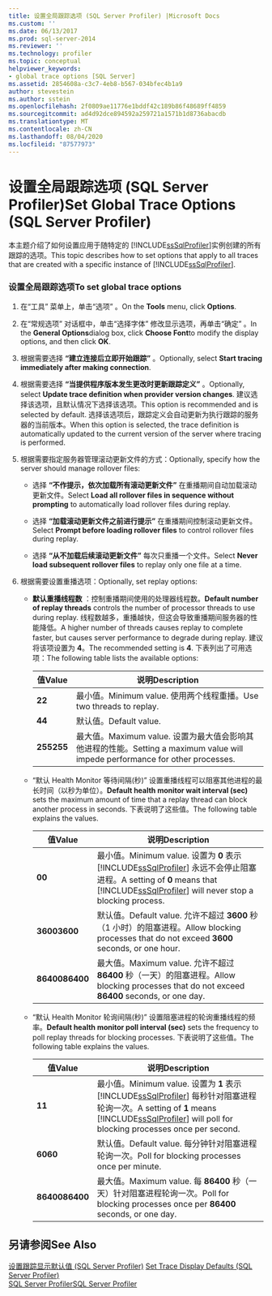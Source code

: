```yaml
---
title: 设置全局跟踪选项 (SQL Server Profiler) |Microsoft Docs
ms.custom: ''
ms.date: 06/13/2017
ms.prod: sql-server-2014
ms.reviewer: ''
ms.technology: profiler
ms.topic: conceptual
helpviewer_keywords:
- global trace options [SQL Server]
ms.assetid: 2854608a-c3c7-4eb8-b567-034bfec4b1a9
author: stevestein
ms.author: sstein
ms.openlocfilehash: 2f0809ae11776e1bddf42c189b86f48689ff4859
ms.sourcegitcommit: ad4d92dce894592a259721a1571b1d8736abacdb
ms.translationtype: MT
ms.contentlocale: zh-CN
ms.lasthandoff: 08/04/2020
ms.locfileid: "87577973"
---
```

# <a name="set-global-trace-options-sql-server-profiler"></a><span data-ttu-id="b2347-102">设置全局跟踪选项 (SQL Server Profiler)</span><span class="sxs-lookup"><span data-stu-id="b2347-102">Set Global Trace Options (SQL Server Profiler)</span></span>
  <span data-ttu-id="b2347-103">本主题介绍了如何设置应用于随特定的 [!INCLUDE[ssSqlProfiler](../../includes/sssqlprofiler-md.md)]实例创建的所有跟踪的选项。</span><span class="sxs-lookup"><span data-stu-id="b2347-103">This topic describes how to set options that apply to all traces that are created with a specific instance of [!INCLUDE[ssSqlProfiler](../../includes/sssqlprofiler-md.md)].</span></span>  
  
### <a name="to-set-global-trace-options"></a><span data-ttu-id="b2347-104">设置全局跟踪选项</span><span class="sxs-lookup"><span data-stu-id="b2347-104">To set global trace options</span></span>  
  
1.  <span data-ttu-id="b2347-105">在“工具”  菜单上，单击“选项”  。</span><span class="sxs-lookup"><span data-stu-id="b2347-105">On the **Tools** menu, click **Options**.</span></span>  
  
2.  <span data-ttu-id="b2347-106">在“常规选项”  对话框中，单击“选择字体”  修改显示选项，再单击“确定”  。</span><span class="sxs-lookup"><span data-stu-id="b2347-106">In the **General Options**dialog box, click **Choose Font**to modify the display options, and then click **OK**.</span></span>  
  
3.  <span data-ttu-id="b2347-107">根据需要选择 **“建立连接后立即开始跟踪”** 。</span><span class="sxs-lookup"><span data-stu-id="b2347-107">Optionally, select **Start tracing immediately after making connection**.</span></span>  
  
4.  <span data-ttu-id="b2347-108">根据需要选择 **“当提供程序版本发生更改时更新跟踪定义”** 。</span><span class="sxs-lookup"><span data-stu-id="b2347-108">Optionally, select **Update trace definition when provider version changes**.</span></span> <span data-ttu-id="b2347-109">建议选择该选项，且默认情况下选择该选项。</span><span class="sxs-lookup"><span data-stu-id="b2347-109">This option is recommended and is selected by default.</span></span> <span data-ttu-id="b2347-110">选择该选项后，跟踪定义会自动更新为执行跟踪的服务器的当前版本。</span><span class="sxs-lookup"><span data-stu-id="b2347-110">When this option is selected, the trace definition is automatically updated to the current version of the server where tracing is performed.</span></span>  
  
5.  <span data-ttu-id="b2347-111">根据需要指定服务器管理滚动更新文件的方式：</span><span class="sxs-lookup"><span data-stu-id="b2347-111">Optionally, specify how the server should manage rollover files:</span></span>  
  
    -   <span data-ttu-id="b2347-112">选择 **“不作提示，依次加载所有滚动更新文件”** 在重播期间自动加载滚动更新文件。</span><span class="sxs-lookup"><span data-stu-id="b2347-112">Select **Load all rollover files in sequence without prompting** to automatically load rollover files during replay.</span></span>  
  
    -   <span data-ttu-id="b2347-113">选择 **“加载滚动更新文件之前进行提示”** 在重播期间控制滚动更新文件。</span><span class="sxs-lookup"><span data-stu-id="b2347-113">Select **Prompt before loading rollover files** to control rollover files during replay.</span></span>  
  
    -   <span data-ttu-id="b2347-114">选择 **“从不加载后续滚动更新文件”** 每次只重播一个文件。</span><span class="sxs-lookup"><span data-stu-id="b2347-114">Select **Never load subsequent rollover files** to replay only one file at a time.</span></span>  
  
6.  <span data-ttu-id="b2347-115">根据需要设置重播选项：</span><span class="sxs-lookup"><span data-stu-id="b2347-115">Optionally, set replay options:</span></span>  
  
    -   <span data-ttu-id="b2347-116">**默认重播线程数** ：控制重播期间使用的处理器线程数。</span><span class="sxs-lookup"><span data-stu-id="b2347-116">**Default number of replay threads** controls the number of processor threads to use during replay.</span></span> <span data-ttu-id="b2347-117">线程数越多，重播越快，但这会导致重播期间服务器的性能降低。</span><span class="sxs-lookup"><span data-stu-id="b2347-117">A higher number of threads causes replay to complete faster, but causes server performance to degrade during replay.</span></span> <span data-ttu-id="b2347-118">建议将该项设置为 **4**。</span><span class="sxs-lookup"><span data-stu-id="b2347-118">The recommended setting is **4**.</span></span> <span data-ttu-id="b2347-119">下表列出了可用选项：</span><span class="sxs-lookup"><span data-stu-id="b2347-119">The following table lists the available options:</span></span>  
  
        |<span data-ttu-id="b2347-120">值</span><span class="sxs-lookup"><span data-stu-id="b2347-120">Value</span></span>|<span data-ttu-id="b2347-121">说明</span><span class="sxs-lookup"><span data-stu-id="b2347-121">Description</span></span>|  
        |-----------|-----------------|  
        |<span data-ttu-id="b2347-122">**2**</span><span class="sxs-lookup"><span data-stu-id="b2347-122">**2**</span></span>|<span data-ttu-id="b2347-123">最小值。</span><span class="sxs-lookup"><span data-stu-id="b2347-123">Minimum value.</span></span> <span data-ttu-id="b2347-124">使用两个线程重播。</span><span class="sxs-lookup"><span data-stu-id="b2347-124">Use two threads to replay.</span></span>|  
        |<span data-ttu-id="b2347-125">**4**</span><span class="sxs-lookup"><span data-stu-id="b2347-125">**4**</span></span>|<span data-ttu-id="b2347-126">默认值。</span><span class="sxs-lookup"><span data-stu-id="b2347-126">Default value.</span></span>|  
        |<span data-ttu-id="b2347-127">**255**</span><span class="sxs-lookup"><span data-stu-id="b2347-127">**255**</span></span>|<span data-ttu-id="b2347-128">最大值。</span><span class="sxs-lookup"><span data-stu-id="b2347-128">Maximum value.</span></span> <span data-ttu-id="b2347-129">设置为最大值会影响其他进程的性能。</span><span class="sxs-lookup"><span data-stu-id="b2347-129">Setting a maximum value will impede performance for other processes.</span></span>|  
  
    -   <span data-ttu-id="b2347-130">“默认 Health Monitor 等待间隔(秒)”  设置重播线程可以阻塞其他进程的最长时间（以秒为单位）。</span><span class="sxs-lookup"><span data-stu-id="b2347-130">**Default health monitor wait interval (sec)** sets the maximum amount of time that a replay thread can block another process in seconds.</span></span> <span data-ttu-id="b2347-131">下表说明了这些值。</span><span class="sxs-lookup"><span data-stu-id="b2347-131">The following table explains the values.</span></span>  
  
        |<span data-ttu-id="b2347-132">值</span><span class="sxs-lookup"><span data-stu-id="b2347-132">Value</span></span>|<span data-ttu-id="b2347-133">说明</span><span class="sxs-lookup"><span data-stu-id="b2347-133">Description</span></span>|  
        |-----------|-----------------|  
        |<span data-ttu-id="b2347-134">**0**</span><span class="sxs-lookup"><span data-stu-id="b2347-134">**0**</span></span>|<span data-ttu-id="b2347-135">最小值。</span><span class="sxs-lookup"><span data-stu-id="b2347-135">Minimum value.</span></span> <span data-ttu-id="b2347-136">设置为 **0** 表示 [!INCLUDE[ssSqlProfiler](../../includes/sssqlprofiler-md.md)] 永远不会停止阻塞进程。</span><span class="sxs-lookup"><span data-stu-id="b2347-136">A setting of **0** means that [!INCLUDE[ssSqlProfiler](../../includes/sssqlprofiler-md.md)] will never stop a blocking process.</span></span>|  
        |<span data-ttu-id="b2347-137">**3600**</span><span class="sxs-lookup"><span data-stu-id="b2347-137">**3600**</span></span>|<span data-ttu-id="b2347-138">默认值。</span><span class="sxs-lookup"><span data-stu-id="b2347-138">Default value.</span></span> <span data-ttu-id="b2347-139">允许不超过 **3600** 秒（1 小时）的阻塞进程。</span><span class="sxs-lookup"><span data-stu-id="b2347-139">Allow blocking processes that do not exceed **3600** seconds, or one hour.</span></span>|  
        |<span data-ttu-id="b2347-140">**86400**</span><span class="sxs-lookup"><span data-stu-id="b2347-140">**86400**</span></span>|<span data-ttu-id="b2347-141">最大值。</span><span class="sxs-lookup"><span data-stu-id="b2347-141">Maximum value.</span></span> <span data-ttu-id="b2347-142">允许不超过 **86400** 秒（一天）的阻塞进程。</span><span class="sxs-lookup"><span data-stu-id="b2347-142">Allow blocking processes that do not exceed **86400** seconds, or one day.</span></span>|  
  
    -   <span data-ttu-id="b2347-143">“默认 Health Monitor 轮询间隔(秒)”  设置阻塞进程的轮询重播线程的频率。</span><span class="sxs-lookup"><span data-stu-id="b2347-143">**Default health monitor poll interval (sec)** sets the frequency to poll replay threads for blocking processes.</span></span> <span data-ttu-id="b2347-144">下表说明了这些值。</span><span class="sxs-lookup"><span data-stu-id="b2347-144">The following table explains the values.</span></span>  
  
        |<span data-ttu-id="b2347-145">值</span><span class="sxs-lookup"><span data-stu-id="b2347-145">Value</span></span>|<span data-ttu-id="b2347-146">说明</span><span class="sxs-lookup"><span data-stu-id="b2347-146">Description</span></span>|  
        |-----------|-----------------|  
        |<span data-ttu-id="b2347-147">**1**</span><span class="sxs-lookup"><span data-stu-id="b2347-147">**1**</span></span>|<span data-ttu-id="b2347-148">最小值。</span><span class="sxs-lookup"><span data-stu-id="b2347-148">Minimum value.</span></span> <span data-ttu-id="b2347-149">设置为 **1** 表示 [!INCLUDE[ssSqlProfiler](../../includes/sssqlprofiler-md.md)] 每秒针对阻塞进程轮询一次。</span><span class="sxs-lookup"><span data-stu-id="b2347-149">A setting of **1** means [!INCLUDE[ssSqlProfiler](../../includes/sssqlprofiler-md.md)] will poll for blocking processes once per second.</span></span>|  
        |<span data-ttu-id="b2347-150">**60**</span><span class="sxs-lookup"><span data-stu-id="b2347-150">**60**</span></span>|<span data-ttu-id="b2347-151">默认值。</span><span class="sxs-lookup"><span data-stu-id="b2347-151">Default value.</span></span> <span data-ttu-id="b2347-152">每分钟针对阻塞进程轮询一次。</span><span class="sxs-lookup"><span data-stu-id="b2347-152">Poll for blocking processes once per minute.</span></span>|  
        |<span data-ttu-id="b2347-153">**86400**</span><span class="sxs-lookup"><span data-stu-id="b2347-153">**86400**</span></span>|<span data-ttu-id="b2347-154">最大值。</span><span class="sxs-lookup"><span data-stu-id="b2347-154">Maximum value.</span></span> <span data-ttu-id="b2347-155">每 **86400** 秒（一天）针对阻塞进程轮询一次。</span><span class="sxs-lookup"><span data-stu-id="b2347-155">Poll for blocking processes once per **86400** seconds, or one day.</span></span>|  
  
## <a name="see-also"></a><span data-ttu-id="b2347-156">另请参阅</span><span class="sxs-lookup"><span data-stu-id="b2347-156">See Also</span></span>  
 <span data-ttu-id="b2347-157">[设置跟踪显示默认值 (SQL Server Profiler)](sql-server-profiler.md) </span><span class="sxs-lookup"><span data-stu-id="b2347-157">[Set Trace Display Defaults &#40;SQL Server Profiler&#41;](sql-server-profiler.md) </span></span>  
 [<span data-ttu-id="b2347-158">SQL Server Profiler</span><span class="sxs-lookup"><span data-stu-id="b2347-158">SQL Server Profiler</span></span>](sql-server-profiler.md)  
  
  
